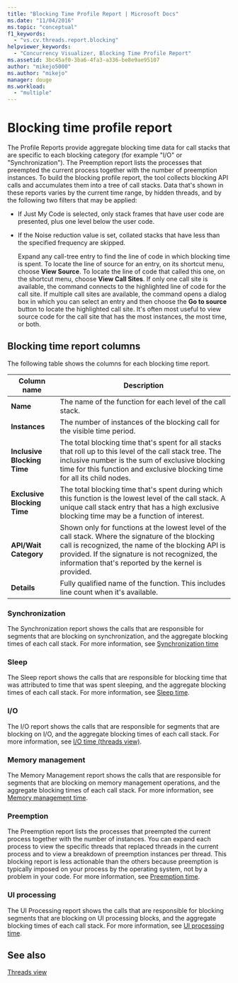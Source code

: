 ```yaml
---
title: "Blocking Time Profile Report | Microsoft Docs"
ms.date: "11/04/2016"
ms.topic: "conceptual"
f1_keywords: 
  - "vs.cv.threads.report.blocking"
helpviewer_keywords: 
  - "Concurrency Visualizer, Blocking Time Profile Report"
ms.assetid: 3bc45af0-3ba6-4fa3-a336-be8e9ae95107
author: "mikejo5000"
ms.author: "mikejo"
manager: douge
ms.workload: 
  - "multiple"
---
```

# Blocking time profile report
The Profile Reports provide aggregate blocking time data for call stacks that are specific to each blocking category (for example "I/O" or "Synchronization"). The Preemption report lists the processes that preempted the current process together with the number of preemption instances. To build the blocking profile report, the tool collects blocking API calls and accumulates them into a tree of call stacks. Data that's shown in these reports varies by the current time range, by hidden threads, and by the following two filters that may be applied:  
  
- If Just My Code is selected, only stack frames that have user code are presented, plus one level below the user code.  
  
- If the Noise reduction value is set, collated stacks that have less than the specified frequency are skipped.  
  
  Expand any call-tree entry to find the line of code in which blocking time is spent. To locate the line of source for an entry, on its shortcut menu, choose **View Source**. To locate the line of code that called this one, on the shortcut menu, choose **View Call Sites**. If only one call site is available, the command connects to the highlighted line of code for the call site. If multiple call sites are available, the command opens a dialog box in which you can select an entry and then choose the **Go to source** button to locate the highlighted call site. It's often most useful to view source code for the call site that has the most instances, the most time, or both.  
  
## Blocking time report columns  
 The following table shows the columns for each blocking time report.  
  
|Column name|Description|  
|-----------------|-----------------|  
|**Name**|The name of the function for each level of the call stack.|  
|**Instances**|The number of instances of the blocking call for the visible time period.|  
|**Inclusive Blocking Time**|The total blocking time that's spent for all stacks that roll up to this level of the call stack tree. The inclusive number is the sum of exclusive blocking time for this function and exclusive blocking time for all its child nodes.|  
|**Exclusive Blocking Time**|The total blocking time that's spent during which this function is the lowest level of the call stack. A unique call stack entry that has a high exclusive blocking time may be a function of interest.|  
|**API/Wait Category**|Shown only for functions at the lowest level of the call stack. Where the signature of the blocking call is recognized, the name of the blocking API is provided. If the signature is not recognized, the information that's reported by the kernel is provided.|  
|**Details**|Fully qualified name of the function. This includes line count when it's available.|  
  
### Synchronization  
 The Synchronization report shows the calls that are responsible for segments that are blocking on synchronization, and the aggregate blocking times of each call stack. For more information, see [Synchronization time](../profiling/synchronization-time.md)  
  
### Sleep  
 The Sleep report shows the calls that are responsible for blocking time that was attributed to time that was spent sleeping, and the aggregate blocking times of each call stack. For more information, see [Sleep time](../profiling/sleep-time.md).  
  
### I/O  
 The I/O report shows the calls that are responsible for segments that are blocking on I/O, and the aggregate blocking times of each call stack. For more information, see [I/O time (threads view)](../profiling/i-o-time-threads-view.md).  
  
### Memory management  
 The Memory Management report shows the calls that are responsible for segments that are blocking on memory management operations, and the aggregate blocking times of each call stack. For more information, see [Memory management time](../profiling/memory-management-time.md).  
  
### Preemption  
 The Preemption report lists the processes that preempted the current process together with the number of instances.  You can expand each process to view the specific threads that replaced threads in the current process and to view a breakdown of preemption instances per thread. This blocking report is less actionable than the others because preemption is typically imposed on your process by the operating system, not by a problem in your code. For more information, see [Preemption time](../profiling/preemption-time.md).  
  
### UI processing  
 The UI Processing report shows the calls that are responsible for blocking segments that are blocking on UI processing blocks, and the aggregate blocking times of each call stack. For more information, see [UI processing time](../profiling/ui-processing-time.md).  
  
## See also  
 [Threads view](../profiling/threads-view-parallel-performance.md)